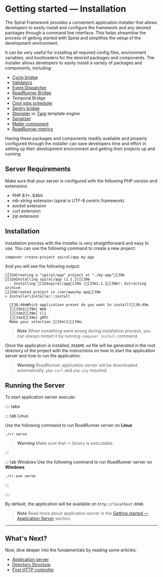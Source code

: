 # Getting started — Installation

The Spiral Framework provides a convenient application installer that allows developers to easily install and configure
the framework and any desired packages through a command line interface. This helps streamline the process of getting
started with Spiral and simplifies the setup of the development environment.

It can be very useful for installing all required config files, environment variables, and bootloaders for the desired
packages and components. The installer allows developers to easily install a variety of packages and components,
including:

- [Cycle bridge](../basics/orm.md)
- [Validators](../validation/factory.md)
- [Event Dispatcher](../advanced/events.md)
- [RoadRunner Bridge](../start/server.md)
- Temporal Bridge
- [Cron jobs scheduler](../advanced/scheduler.md)
- [Sentry bridge](../basics/errors.md)
- [Stempler](../views/stempler.md) or [Twig](../views/twig.md) template engine
- [Serializer](../advanced/serializer.md)
- [Mailer component](../advanced/sendit.md)
- [RoadRunner metrics](../advanced/prometheus-metrics.md)

Having these packages and components readily available and properly configured through the installer can save developers
time and effort in setting up their development environment and getting their projects up and running.

## Server Requirements

Make sure that your server is configured with the following PHP version and extensions:

* PHP 8.1+, 64bit
* *mb-string* extension (spiral is UTF-8 centric framework)
* *socket* extension
* *curl* extension
* *zip* extension

## Installation

Installation process with the installer is very straightforward and easy to use. You can use the following command to
create a new project:

```terminal
composer create-project spiral/app my-app
```

And you will see the following output:

```output
[32mCreating a "spiral/app" project at "./my-app"[39m
[32mInstalling spiral/app (1.1.1)[39m
  - Installing [32mspiral/app[39m ([33m1.1.1[39m): Extracting archive
[32mCreated project in /var/www/my-app[39m
> Installer\Installer::install

  [30;46mWhich application preset do you want to install?[39;49m
  [[33m1[39m] Web
  [[33m2[39m] Cli
  [[33m3[39m] gRPC
  Make your selection [33m(1)[39m:
```

> **Note**
> When something went wrong during installation process, you can always restart it by running `composer install`
> command.

Once the application is installed, `README.md` file will be generated in the root directory of the project with the
instructions on how to start the application server and how to run the application.

> **Warning**
> RoadRunner application server will be downloaded automatically. `php-curl` and `php-zip` required.

## Running the Server

To start application server execute:

:::: tabs

::: tab Linux

Use the following command to run RoadRunner server on **Linux**

```terminal
./rr serve
```

> **Warning**
> Make sure that `rr` binary is executable.

:::

::: tab Windows
Use the following command to run RoadRunner server on **Windows**

```terminal
./rr.exe serve
```

:::

::::

By default, the application will be available on `http://localhost:8080`.

> **Note**
> Read more about application server in the [Getting started — Application Server](../start/server.md) section.

<hr>

## What's Next?

Now, dive deeper into the fundamentals by reading some articles:

* [Application server](../start/server.md)
* [Directory Structure](../start/structure.md)
* [First HTTP controller](../start/http-basics.md)
